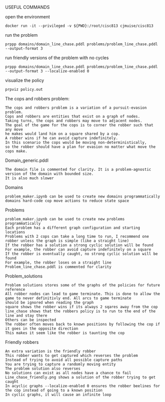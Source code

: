 
USEFUL COMMANDS

open the environment

    docker run -it --privileged -v ${PWD}:/root/cisc813 cjmuise/cisc813

run the problem

    prppp domains/domain_line_chase.pddl problems/problem_line_chase.pddl --output-format 3

run friendly versions of the problem with no cycles

    prppp domains/domain_line_chase.pddl problems/problem_line_chase.pddl --output-format 3 --localize-enabled 0

visualize the policy

    prpviz policy.out

The cops and robbers problem:

    The cops and robbers problem is a variation of a pursuit-evasion problem.
    Cops and robbers are entities that exist on a graph of nodes. 
    Taking turns, the cops and robbers may move to adjacent nodes. 
    The goal of the game for the cops is to corner the robber such that any move
    he makes would land him on a square shared by a cop. 
    A robber wins if he can avoid capture indefinitely. 
    In this scenario the cops would be moving non-deterministically,
    so the robber should have a plan for evasion no matter what move the cops make.


Domain_generic.pddl

    The domain file is commented for clarity. It is a problem-agnostic version of the domain with bounded size.
    It is also much slower

Domains

    problem_maker.ipynb can be used to create new domains programmatically
    domains hard-code cop move actions to reduce state space

Problems

    problem_maker.ipynb can be used to create new problems programmatically
    Each problem has a different graph configuration and starting locations
    Problems with 2 cops can take a long time to run, I recommend one robber unless the graph is simple (like a straight line)
    If the robber has a solution a strong cyclic solution will be found
    For example, the robber can avoid capture indefinitely on a square
    If the robber is eventually caught, no strong cyclic solution will be found
    For example, the robber loses on a straight line
    Problem_line_chase.pddl is commented for clarity

Problem_solutions

    Problem solutions stores some of the graphs of the policies for future reference
    All robber nodes can lead to game terminate. This is done to allow the game to never definitivly end. All arcs to game terminate
    should be ignored when reading the graph
    square shows the robber wins if its always 2 sqares away from the cop
    line_chase shows that the robbers policy is to run to the end of the line and stay there
    Others can be inspected
    The robber often moves back to known positions by following the cop if it goes in the opposite direction
    This makes it seem like the robber is taunting the cop

Friendly robbers

    An extra variation is the friendly robber
    This robber wants to get captured which reverses the problem
    Instead of trying to avoid all possible capture paths
    You are trying to capture a randomly moving entity
    The problem solution also reverses
    No solutions can exist as all nodes have a chance to fail
    Line_chase_friendly.png shows a solution of the robber trying to get caught
    In acyclic graphs --localize-enabled 0 ensures the robber beelines for the cop instead of going to a known position
    In cyclic graphs, it will cause an infinite loop
